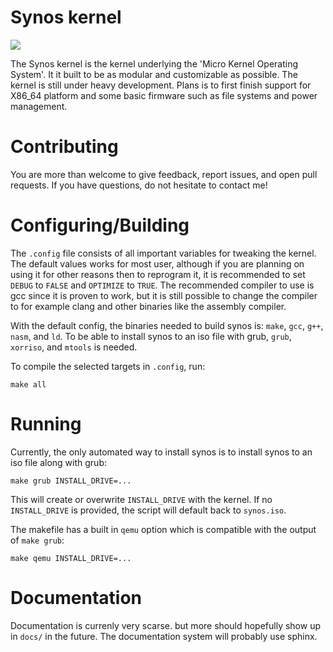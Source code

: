 # Synos kernel
<img src="https://travis-ci.com/syncos/synos.svg?branch=master"></img>

The Synos kernel is the kernel underlying the 'Micro Kernel Operating System'. It it built to be as modular and customizable as possible. The kernel is still under heavy development. Plans is to first finish support for X86_64 platform and some basic firmware such as file systems and power management.
# Contributing
You are more than welcome to give feedback, report issues, and open pull requests. If you have questions, do not hesitate to contact me!
# Configuring/Building
The `.config` file consists of all important variables for tweaking the kernel. The default values works for most user, although if you are planning on using it for other reasons then to reprogram it, it is recommended to set `DEBUG` to `FALSE` and `OPTIMIZE` to `TRUE`. The recommended compiler to use is gcc since it is proven to work, but it is still possible to change the compiler to for example clang and other binaries like the assembly compiler. 

With the default config, the binaries needed to build synos is: `make`, `gcc`, `g++`, `nasm`, and `ld`. To be able to install synos to an iso file with grub, `grub`, `xorriso`, and `mtools` is needed.

To compile the selected targets in `.config`, run:

    make all
# Running
Currently, the only automated way to install synos is to install synos to an iso file along with grub:

    make grub INSTALL_DRIVE=...
This will create or overwrite `INSTALL_DRIVE` with the kernel. If no `INSTALL_DRIVE` is provided, the script will default back to `synos.iso`.

The makefile has a built in `qemu` option which is compatible with the output of `make grub`:

    make qemu INSTALL_DRIVE=...
# Documentation
Documentation is currenly very scarse. but more should hopefully show up in `docs/` in the future. The documentation system will probably use sphinx.
